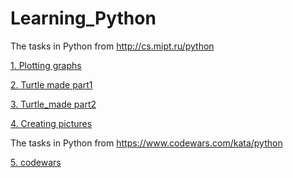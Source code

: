 # Learning_Python
The tasks in Python from http://cs.mipt.ru/python

[1. Plotting graphs](https://github.com/BaltsevichDmitriy/Learning_Python/tree/main/1_Plotting%20graphs) 

[2. Turtle made part1](https://github.com/BaltsevichDmitriy/Learning_Python/tree/main/2_Turtle_made1)

[3. Turtle_made part2](https://github.com/BaltsevichDmitriy/Learning_Python/tree/main/3_Turtle_made2)

[4. Creating pictures](https://github.com/BaltsevichDmitriy/Learning_Python/tree/main/4_Creating_pictures)


The tasks in Python from https://www.codewars.com/kata/python

[5. codewars](https://github.com/BaltsevichDmitriy/Learning_Python/tree/main/5_codewars)

